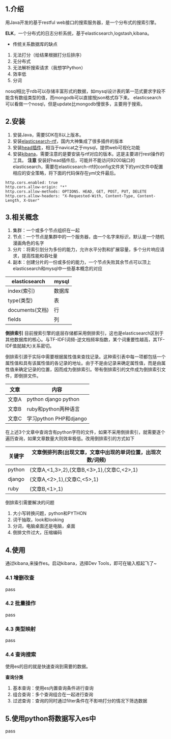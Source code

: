 ## 1.介绍
用Java开发的基于restful web接口的搜索服务器，是一个分布式的搜索引擎。

**ELK**，一个分布式的日志分析系统，基于elasticsearch,logstash,kibana。

* 传统关系数据库的缺点
1. 无法打分（给结果根据打分后排序）
2. 无分布式
3. 无法解析搜索请求（我想学Python）
4. 效率低
5. 分词

nosql相比于rdb可以存储丰富形式的数据，如mysql设计表的第一范式要求字段不能含有数组类型的值，而mongodb可以直接按json格式存下来。
elasticsearch可以看做一个nosql，但是update比mongodb慢很多，主要用于搜索。

## 2.安装
1. 安装Java，需要SDK在8以上版本。
2. 安装[elasticsearch-rtf](https://github.com/medcl/elasticsearch-rtf)，国内大神集成了很多插件的版本
3. 安装[head插件](https://github.com/mobz/elasticsearch-head)，相当于navicat之于mysql，提供web可视化功能
4. 安装[kibana](https://www.elastic.co/cn/downloads/kibana)，需要注意的是要安装与rtf对应的版本。这是主要进行rest操作的工具。
**注意** 安装好head插件后，可能并不能访问9200端口的elasticsearch，需要在elasticsearch-rtf的config文件夹下的yml文件中配置相应的安全策略，将下面的代码保存在yml文件最后。
```
http.cors.enabled: true
http.cors.allow-origin: "*"
http.cors.allow-methods: OPTIONS. HEAD, GET, POST, PUT, DELETE
http.cors.allow-headers: "X-Requested-With, Content-Type, Content-Length, X-User"
```
## 3.相关概念
1. 集群：一个或多个节点组织在一起
2. 节点：一个节点是集群中的一个服务器，由一个名字来标识，默认是一个随机漫画角色的名字
3. 分片：将索引划分为多份的能力，允许水平分割和扩展容量，多个分片响应请求，提高性能和吞吐量
4. 副本：创建分片的一份或多份的能力，一个节点失败其余节点可以顶上
elasticsearch和mysql中一些基本概念的对应

elasticsearch|mysql
-|-
index(索引)|数据库
type(类型)|表
documents(文档)|行
fields|列

**倒排索引**
目前搜索引擎的底层存储都采用倒排索引，这也是elasticsearch区别于其他数据库的核心。与TF-IDF(词频-逆文档频率指数，某个词重要性越高，其TF-IDF值就越大)关系密切。

倒排索引源于实际中需要根据属性值来查找记录。这种索引表中每一项都包括一个属性值和具有该属性值的各记录的地址。由于不是由记录来确定属性值，而是由属性值来确定记录的位置，因而成为倒排索引。带有倒排索引的文件成为倒排索引文件，即倒排文件。

文章|内容
-|-
文章A|python django python
文章B|ruby和python两种语言
文章C|学习python PHP和django

在上述3个文章中查询含有python字符的文件，如果不采用倒排索引，就需要逐个遍历查询，如果文章数量大则效率极低。改用倒排索引的方式如下

关键字|文章倒排列表(出现文章，文章中出现的单词位置，出现次数/词频)
-|-
python|(文章A,<1,3>,2),(文章B,<3>,1),(文章C,<2>,1)
django|(文章A,<2>,1),(文章C,<5>,1)
ruby|(文章B,<1>,1)

倒排索引需要解决的问题
1. 大小写转换问题，python和PYTHON
2. 词干抽取，look和looking
3. 分词，电脑桌面还是电脑，桌面
4. 倒排文件过大，压缩编码

## 4.使用
通过kibana,来操作es。启动kibana，选择Dev Tools，即可在输入框起飞了~
### 4.1 增删改查
pass
### 4.2 批量操作
pass
### 4.3 类型映射
pass
### 4.4 查询搜索
使用es的目的就是快速查询到需要的数据。

**查询分类**
1. 基本查询：使用es内置查询条件进行查询
2. 组合查询：多个查询组合在一起进行查询
3. 过滤查询：查询的同时通过filter条件在不影响打分的情况下筛选数据

## 5.使用python将数据写入es中
pass
